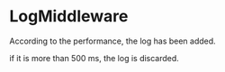 # LogMiddleware

According to the performance, the log has been added.

if it is more than 500 ms, the log is discarded.
